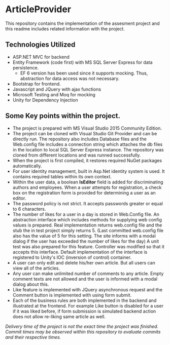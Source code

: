 # ArticleProvider
This repository contains the implementation of the assesment project and this readme includes related information with the project.

## Technologies Utilized
 - ASP.NET MVC for backend
 - Entity Framework (code first) with MS SQL Server Express for data persistence.
     - EF 6 version has been used since it supports mocking. Thus, abstraction for data access was not necessary.
 - Bootstrap for frontend.
 - Javascript and JQuery with ajax functions
 - Microsoft Testing and Moq for mocking
 - Unity for Dependency Injection
 
 ## Some Key points within the project.
 - The project is prepared with MS Visual Studio 2015 Community Edition.
 - The project can be cloned with Visual Studio Git Provider and can be directly run. The repository also includes Database files and the Web.config file includes a connection string which attaches the db files in the location to local SQL Server Express instance. The repository was cloned from different locations and was runned successfully. 
 - When the project is first compiled, it restores required NuGet packages automatically.
 - For user identity management, built in Asp.Net identity system is used. It contains required tables within its own context. 
 - Within the user data, a boolean __IsEditor__ field is added for discriminating authors and employees. When a user attempts for registration, a check box on the registration form is provided for determining a user as an editor.
 - The password policy is not strict. It accepts passwords greater or equal to 6 characters.
 - The number of likes for a user in a day is stored in Web.Config file. An abstraction interface which includes methods for supplying web  config values is prepared. Real implementation returns web.config file and the stub the in test project simply returns 5. (Last committed web.config file also has the value of 5 for this setting. The site informs with a modal dialog if the user has exceeded the number of likes for the day) A unit test was also prepared for this feature. Controller was modified so that it accepts this interface. Default implementation of the interface is registered to Unity's IOC (inversion of control) container.
 - A user can only edit and delete his/her own article. But all users can view all of the articles.
 - Any user can make unlimited number of comments to any article. Empty comment texts are not allowed and the user is informed with a modal dialog about this.
 - Like feature is implemented with JQuery asynchronous request and the Comment button is implemented with using form submit.
 - Each of the business rules are both implemented in the backend and illustrated at the frontend. For example Like button is disabled for a user if it was liked before, if form submission is simulated backend action does not allow re-liking same article as well.
 
 _Delivery time of the project is not the exact time the project was finished. Commit times may be observed within this repository to evaluate commits and their respective times._ 
 


